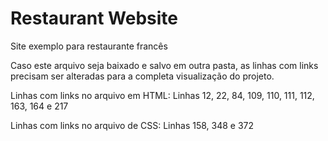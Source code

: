 # Restaurant Website
 Site exemplo para restaurante francês

Caso este arquivo seja baixado e salvo em outra pasta, as linhas com links precisam ser alteradas para a completa visualização do projeto.

Linhas com links no arquivo em HTML:
Linhas 12, 22, 84, 109, 110, 111, 112, 163, 164 e 217

Linhas com links no arquivo de CSS:
Linhas 158, 348 e 372